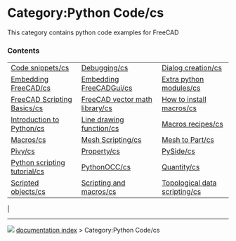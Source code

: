 # Category:Python Code/cs
This category contains python code examples for FreeCAD

### Contents

|     |     |     |
| --- | --- | --- |
| [Code snippets/cs](Code_snippets/cs.md) | [Debugging/cs](Debugging/cs.md) | [Dialog creation/cs](Dialog_creation/cs.md) |
| [Embedding FreeCAD/cs](Embedding_FreeCAD/cs.md) | [Embedding FreeCADGui/cs](Embedding_FreeCADGui/cs.md) | [Extra python modules/cs](Extra_python_modules/cs.md) |
| [FreeCAD Scripting Basics/cs](FreeCAD_Scripting_Basics/cs.md) | [FreeCAD vector math library/cs](FreeCAD_vector_math_library/cs.md) | [How to install macros/cs](How_to_install_macros/cs.md) |
| [Introduction to Python/cs](Introduction_to_Python/cs.md) | [Line drawing function/cs](Line_drawing_function/cs.md) | [Macros recipes/cs](Macros_recipes/cs.md) |
| [Macros/cs](Macros/cs.md) | [Mesh Scripting/cs](Mesh_Scripting/cs.md) | [Mesh to Part/cs](Mesh_to_Part/cs.md) |
| [Pivy/cs](Pivy/cs.md) | [Property/cs](Property/cs.md) | [PySide/cs](PySide/cs.md) |
| [Python scripting tutorial/cs](Python_scripting_tutorial/cs.md) | [PythonOCC/cs](PythonOCC/cs.md) | [Quantity/cs](Quantity/cs.md) |
| [Scripted objects/cs](Scripted_objects/cs.md) | [Scripting and macros/cs](Scripting_and_macros/cs.md) | [Topological data scripting/cs](Topological_data_scripting/cs.md) |
|



---
![](images/Button_right.svg) [documentation index](../README.md) > Category:Python Code/cs
